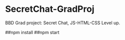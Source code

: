 # SecretChat-GradProj
BBD Grad project: Secret Chat, JS-HTML-CSS Level up.

##npm install
##npm start
